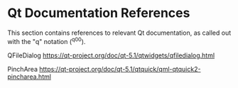 # Qt Documentation References

This section contains references to relevant Qt documentation, as called out with the "q" notation (<sup>q00</sup>).

QFileDialog
https://qt-project.org/doc/qt-5.1/qtwidgets/qfiledialog.html

PinchArea
https://qt-project.org/doc/qt-5.1/qtquick/qml-qtquick2-pincharea.html
